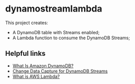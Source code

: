 # dynamostreamlambda

This project creates:
- A DynamoDB table with Streams enabled;
- A Lambda function to consume the DynamoDB Streams;

## Helpful links

- [What Is Amazon DynamoDB?][1]
- [Change Data Capture for DynamoDB Streams][2]
- [What is AWS Lambda?][3]

[1]: https://docs.aws.amazon.com/amazondynamodb/latest/developerguide/Introduction.html
[2]: https://docs.aws.amazon.com/amazondynamodb/latest/developerguide/Streams.html
[3]: https://docs.aws.amazon.com/lambda/latest/dg/welcome.html